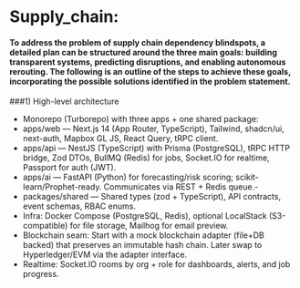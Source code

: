 # Supply_chain: 
#### To address the problem of supply chain dependency blindspots, a detailed plan can be structured around the three main goals: building transparent systems, predicting disruptions, and enabling autonomous rerouting. The following is an outline of the steps to achieve these goals, incorporating the possible solutions identified in the problem statement. 

###1) High-level architecture
 - Monorepo (Turborepo) with three apps + one shared package:
 - apps/web — Next.js 14 (App Router, TypeScript), Tailwind, shadcn/ui, next-auth, Mapbox GL JS, React Query, tRPC client.
 - apps/api — NestJS (TypeScript) with Prisma (PostgreSQL), tRPC HTTP bridge, Zod DTOs, BullMQ (Redis) for jobs, Socket.IO for realtime, Passport for auth (JWT).
 - apps/ai — FastAPI (Python) for forecasting/risk scoring; scikit-learn/Prophet-ready. Communicates via REST + Redis queue.- 
 - packages/shared — Shared types (zod + TypeScript), API contracts, event schemas, RBAC enums.
 - Infra: Docker Compose (PostgreSQL, Redis), optional LocalStack (S3-compatible) for file storage, Mailhog for email preview.
 - Blockchain seam: Start with a mock blockchain adapter (file+DB backed) that preserves an immutable hash chain. Later swap to Hyperledger/EVM via the adapter interface.
 - Realtime: Socket.IO rooms by org + role for dashboards, alerts, and job progress.
